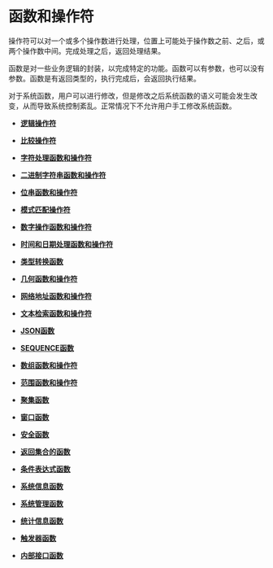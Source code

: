# 函数和操作符<a name="ZH-CN_TOPIC_0242370428"></a>

操作符可以对一个或多个操作数进行处理，位置上可能处于操作数之前、之后，或两个操作数中间。完成处理之后，返回处理结果。

函数是对一些业务逻辑的封装，以完成特定的功能。函数可以有参数，也可以没有参数。函数是有返回类型的，执行完成后，会返回执行结果。

对于系统函数，用户可以进行修改，但是修改之后系统函数的语义可能会发生改变，从而导致系统控制紊乱。正常情况下不允许用户手工修改系统函数。

-   **[逻辑操作符](逻辑操作符.md)**  

-   **[比较操作符](比较操作符.md)**  

-   **[字符处理函数和操作符](字符处理函数和操作符.md)**  

-   **[二进制字符串函数和操作符](二进制字符串函数和操作符.md)**  

-   **[位串函数和操作符](位串函数和操作符.md)**  

-   **[模式匹配操作符](模式匹配操作符.md)**  

-   **[数字操作函数和操作符](数字操作函数和操作符.md)**  

-   **[时间和日期处理函数和操作符](时间和日期处理函数和操作符.md)**  

-   **[类型转换函数](类型转换函数.md)**  

-   **[几何函数和操作符](几何函数和操作符.md)**  

-   **[网络地址函数和操作符](网络地址函数和操作符.md)**  

-   **[文本检索函数和操作符](文本检索函数和操作符.md)**  

-   **[JSON函数](JSON函数.md)**  

-   **[SEQUENCE函数](SEQUENCE函数.md)**  

-   **[数组函数和操作符](数组函数和操作符.md)**  

-   **[范围函数和操作符](范围函数和操作符.md)**  

-   **[聚集函数](聚集函数.md)**  

-   **[窗口函数](窗口函数.md)**  

-   **[安全函数](安全函数.md)**  

-   **[返回集合的函数](返回集合的函数.md)**  

-   **[条件表达式函数](条件表达式函数.md)**  

-   **[系统信息函数](系统信息函数.md)**  

-   **[系统管理函数](系统管理函数.md)**  

-   **[统计信息函数](统计信息函数.md)**  

-   **[触发器函数](触发器函数.md)**  

-   **[内部接口函数](内部接口函数.md)**  


